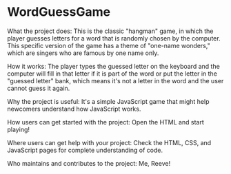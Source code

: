# WordGuessGame

What the project does:
This is the classic "hangman" game, in which the player guesses letters for a word that is randomly chosen by the computer. This specific version of the game has a theme of "one-name wonders," which are singers who are famous by one name only. 

How it works:
The player types the guessed letter on the keyboard and the computer will fill in that letter if it is part of the word or put the letter in the "guessed letter" bank, which means it's not a letter in the word and the user cannot guess it again.

Why the project is useful:
It's a simple JavaScript game that might help newcomers understand how JavaScript works.

How users can get started with the project:
Open the HTML and start playing!

Where users can get help with your project:
Check the HTML, CSS, and JavaScript pages for complete understanding of code.

Who maintains and contributes to the project:
Me, Reeve!
